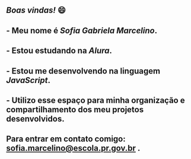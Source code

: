 ## *Boas vindas!* 😄
## - Meu nome é *Sofia Gabriela Marcelino*.
## - Estou estudando na *Alura*.
## - Estou me desenvolvendo na linguagem *JavaScript*.
## - Utilizo esse espaço para minha organização e compartilhamento dos meu projetos desenvolvidos.
## Para entrar em contato comigo: sofia.marcelino@escola.pr.gov.br .
<!--
**sofiamarcelino/sofiamarcelino** is a ✨ _special_ ✨ repository because its `README.md` (this file) appears on your GitHub profile.

Here are some ideas to get you started:

- 🔭 I’m currently working on ...
- 🌱 I’m currently learning ...
- 👯 I’m looking to collaborate on ...
- 🤔 I’m looking for help with ...
- 💬 Ask me about ...
- 📫 How to reach me: ...
- 😄 Pronouns: ...
- ⚡ Fun fact: ...
-->
